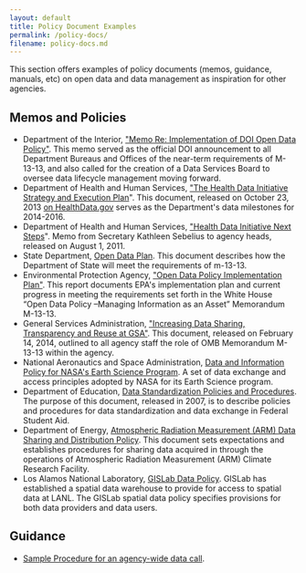 ```yaml
---
layout: default
title: Policy Document Examples
permalink: /policy-docs/
filename: policy-docs.md
---
```


This section offers examples of policy documents (memos, guidance, manuals, etc) on open data and data management as inspiration for other agencies.  

## Memos and Policies

* Department of the Interior, ["Memo Re: Implementation of DOI Open Data Policy"](/assets/docs/MEMO_RE_IMPLEMENTATION_OF_DOI_OPEN_DATA_POLICY.pdf). This memo served as the official DOI announcement to all Department Bureaus and Offices of the near-term requirements of M-13-13, and also called for the creation of a Data Services Board to oversee data lifecycle management moving forward.
* Department of Health and Human Services, ["The Health Data Initiative Strategy and Execution Plan](https://docs.google.com/document/d/1FyKD_JLmFNLKgw5wjJOSn-F84SZi3cdOUg-1LUYFGIA/pub?embedded=true)".  This document, released on October 23, 2013 [on HealthData.gov](http://healthdata.gov/blog/health-data-initiative-strategy-execution-plan-released-and-ready-feedback) serves as the Department's data milestones for 2014-2016.  
* Department of Health and Human Services, ["Health Data Initiative Next Steps](https://s3.amazonaws.com/file_hosting/HDI+Memo+KGS+8+1+11.pdf)".  Memo from Secretary Kathleen Sebelius to agency heads, released on August 1, 2011.  
* State Department, [Open Data Plan](http://www.state.gov/documents/organization/217997.pdf).  This document describes how the Department of State will meet the requirements of m-13-13.  
* Environmental Protection Agency, ["Open Data Policy Implementation Plan"](http://www.epa.gov/digitalstrategy/pdf/EPA_OpenDataPolicy_ImplementationPlan_2013Nov26.pdf).  This report documents EPA's implementation plan and current progress in meeting the requirements set forth in the White House “Open Data Policy –Managing Information as an Asset” Memorandum M-13-13.
* General Services Administration, ["Increasing Data Sharing, Transparency and Reuse at GSA"](https://s3.amazonaws.com/file_hosting/263508-Data+sharing+memo-FINAL.pdf).  This document, released on February 14, 2014, outlined to all agency staff the role of OMB Memorandum M-13-13 within the agency.  
* National Aeronautics and Space Administration, [Data and Information Policy for NASA's Earth Science Program](http://science.nasa.gov/earth-science/earth-science-data/data-information-policy/).  A set of data exchange and access principles adopted by NASA for its Earth Science program.  
* Department of Education, [Data Standardization Policies and Procedures](http://federalstudentaid.ed.gov/static/gw/docs/ciolibrary/ECONOPS_Docs/DataStandardizationPolicies&Procedures.pdf).  The purpose of this document, released in 2007, is to describe policies and procedures for data standardization and data exchange in Federal Student Aid.
* Department of Energy, [Atmospheric Radiation Measurement (ARM) Data Sharing and Distribution Policy](http://www.arm.gov/data/docs/policy).  This document sets expectations and establishes procedures for sharing data acquired in through the operations of Atmospheric Radiation Measurement (ARM) Climate Research Facility.
* Los Alamos National Laboratory, [GISLab Data Policy](http://gislab.lanl.gov/policies/data_policy.html).  GISLab has established a spatial data warehouse to provide for access to spatial data at LANL. The GISLab spatial data policy specifies provisions for both data providers and data users. 


## Guidance

* [Sample Procedure for an agency-wide data call](/assets/docs/sample_data_call_procedure/).

